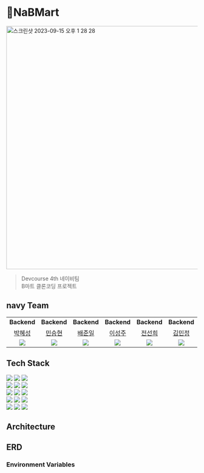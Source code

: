 # 🛒NaBMart

<img width="640" alt="스크린샷 2023-09-15 오후 1 28 28" src="https://github.com/prgrms-be-devcourse/BE-04-NaBMart/assets/97938489/0115f57b-e531-46fd-8a7a-7c77d3095f71">

> Devcourse 4th 네이비팀 <br>B마트 클론코딩 프로젝트

## navy Team

<table>
    <tr align="center">
        <td><B>Backend</B></td>
        <td><B>Backend</B></td>
        <td><B>Backend</B></td>
        <td><B>Backend</B></td>
        <td><B>Backend</B></td>
        <td><B>Backend</B></td>
    </tr>
    <tr align="center">
        <td><a href="https://github.com/hseong3243">박혜성</a></td>
        <td><a href="https://github.com/seongHyun-Min">민승현</a></td>
        <td><a href="https://github.com/bjo6300">배준일</a></td>
        <td><a href="https://github.com/Seongju-Lee">이성주</a></td>
        <td><a href="https://github.com/funnysunny08">전선희</a></td>
        <td><a href="https://github.com/pushedrumex">김민정</a></td>
    </tr>
    <tr align="center">
        <td>
            <img src="https://github.com/hseong3243.png?size=100">
        </td>
        <td>
            <img src="https://github.com/seongHyun-Min.png?size=100">
        </td>
        <td>
            <img src="https://github.com/bjo6300.png?size=100">
        </td>
        <td>
            <img src="https://github.com/Seongju-Lee.png?size=100">
        </td>
        <td>
            <img src="https://github.com/funnysunny08.png?size=100">
        </td>
        <td>
            <img src="https://github.com/pushedrumex.png?size=100">
        </td>
    </tr>
</table>

## Tech Stack
<div align="left">
<div>
<img src="https://img.shields.io/badge/Java-007396?style=flat-square&logo=Java&logoColor=white">
<img src="https://img.shields.io/badge/Spring%20Boot-6DB33F?style=flat-square&logo=Spring-Boot&logoColor=white">
<img src="https://img.shields.io/badge/Gradle-02303A?style=flat-square&logo=Gradle&logoColor=white">
</div>

<div>
<img src="https://img.shields.io/badge/Spring%20Data%20JPA-6DB33F?style=flat-square&logo=Spring-Data-JPA&logoColor=white">
<img src="https://img.shields.io/badge/Spring%20Security-6DB33F?style=flat-square&logo=Spring-Security&logoColor=white">
<img src="https://img.shields.io/badge/JWT-000000?style=flat-square&logo=JSON-Web-Tokens&logoColor=white">
</div>

<div>
<img src="https://img.shields.io/badge/OAuth%202.0-3EA0F6?style=flat-square&logo=OAuth&logoColor=white">
<img src="https://img.shields.io/badge/MySQL-4479A1?style=flat-square&logo=MySQL&logoColor=white">
<img src="https://img.shields.io/badge/Redis-D62124?style=flat-square&logo=Redis&logoColor=white">
</div>

<div>
<img src="https://img.shields.io/badge/JUnit%205-25A162?style=flat-square&logo=JUnit&logoColor=white">
<img src="https://img.shields.io/badge/RestDocs-2496ED?style=flat-square&logo=Swagger&logoColor=white">
<img src="https://img.shields.io/badge/Docker-2496ED?style=flat-square&logo=Docker&logoColor=white">
</div>

<div>
<img src="https://img.shields.io/badge/GitHub%20Actions-2088FF?style=flat-square&logo=GitHub-Actions&logoColor=white">
<img src="https://img.shields.io/badge/QueryDSL-009630?style=flat-square&logo=Gradle&logoColor=white">
<img src="https://img.shields.io/badge/JMeter-D22128?style=flat-square&logo=Apache-JMeter&logoColor=white">
</div>
</div>

## Architecture

## ERD

### Environment Variables
